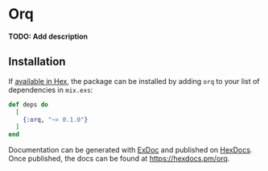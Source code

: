 # Orq

**TODO: Add description**

## Installation

If [available in Hex](https://hex.pm/docs/publish), the package can be installed
by adding `orq` to your list of dependencies in `mix.exs`:

```elixir
def deps do
  [
    {:orq, "~> 0.1.0"}
  ]
end
```

Documentation can be generated with [ExDoc](https://github.com/elixir-lang/ex_doc)
and published on [HexDocs](https://hexdocs.pm). Once published, the docs can
be found at <https://hexdocs.pm/orq>.

